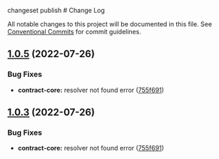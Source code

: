changeset publish # Change Log

All notable changes to this project will be documented in this file.
See [Conventional Commits](https://conventionalcommits.org) for commit guidelines.

## [1.0.5](https://github.com/waves-enterprise/js-contract-sdk/compare/@wavesenterprise/contract-core@1.0.2...@wavesenterprise/contract-core@1.0.5) (2022-07-26)


### Bug Fixes

* **contract-core:** resolver not found error ([755f691](https://github.com/waves-enterprise/js-contract-sdk/commit/755f6916126bcf23efafc345b755e1c833d1f69c))





## [1.0.3](https://github.com/waves-enterprise/js-contract-sdk/compare/@wavesenterprise/contract-core@1.0.2...@wavesenterprise/contract-core@1.0.3) (2022-07-26)


### Bug Fixes

* **contract-core:** resolver not found error ([755f691](https://github.com/waves-enterprise/js-contract-sdk/commit/755f6916126bcf23efafc345b755e1c833d1f69c))
